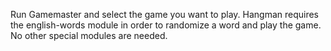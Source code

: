 Run Gamemaster and select the game you want to play.
Hangman requires the english-words module in order to randomize a word and play the game.
No other special modules are needed. 
